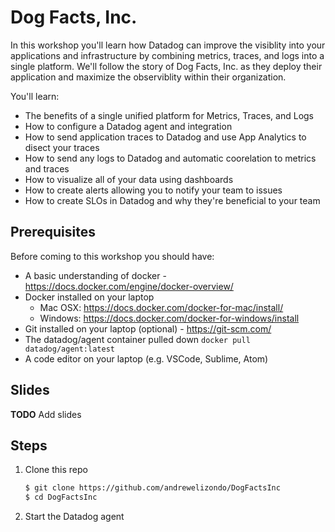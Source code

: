 # Dog Facts, Inc.

In this workshop you'll learn how Datadog can improve the visiblity into your applications and infrastructure by combining metrics, traces, and logs into a single platform. We'll follow the story of Dog Facts, Inc. as they deploy their application and maximize the observiblity within their organization.

You'll learn:
- The benefits of a single unified platform for Metrics, Traces, and Logs
- How to configure a Datadog agent and integration
- How to send application traces to Datadog and use App Analytics to disect your traces
- How to send any logs to Datadog and automatic coorelation to metrics and traces
- How to visualize all of your data using dashboards
- How to create alerts allowing you to notify your team to issues
- How to create SLOs in Datadog and why they're beneficial to your team


## Prerequisites

Before coming to this workshop you should have:
- A basic understanding of docker - https://docs.docker.com/engine/docker-overview/
- Docker installed on your laptop
  - Mac OSX: https://docs.docker.com/docker-for-mac/install/
  - Windows: https://docs.docker.com/docker-for-windows/install
- Git installed on your laptop (optional) - https://git-scm.com/
- The datadog/agent container pulled down
  `docker pull datadog/agent:latest`
- A code editor on your laptop (e.g. VSCode, Sublime, Atom)

## Slides

**TODO** Add slides

## Steps

1. Clone this repo
   
   ```bash
   $ git clone https://github.com/andrewelizondo/DogFactsInc
   $ cd DogFactsInc
   ```

2. Start the Datadog agent


